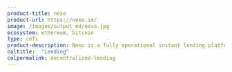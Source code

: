 ```yaml
---
product-title: nexo
product-url: https://nexo.io/
image: /images/output_md/nexo.jpg
ecosystem: ethereum, bitcoin
type: cefi
product-description: Nexo is a fully operational instant lending platform with seamless user experience and military-grade security with 256-bit encryption. The Nexo Wallet allows crypto holders to both earn daily interest on their idle crypto assets or to get instant access to cash without selling their cryptocurrencies. All client funds held in custody are insured by the Lloyds of London.
coltitle:  "Lending"
colpermalink: decentralized-lending
---
```

